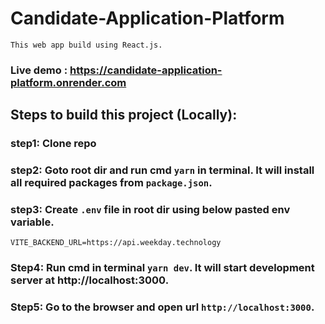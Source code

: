 # Candidate-Application-Platform

```This web app build using React.js.```
### Live demo : https://candidate-application-platform.onrender.com

## Steps to build this project (Locally):
### step1: Clone repo
### step2: Goto root dir and run cmd ```yarn``` in terminal. It will install all required packages from ```package.json```.
### step3: Create ```.env``` file in root dir using below pasted env variable.
```VITE_BACKEND_URL=https://api.weekday.technology```

### Step4: Run cmd in terminal ```yarn dev```. It will start development server at http://localhost:3000.
### Step5: Go to the browser and open url ```http://localhost:3000```.